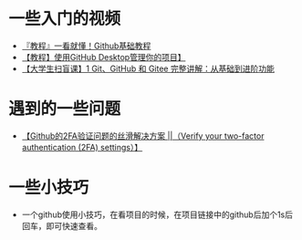 # 一些入门的视频
- [『教程』一看就懂！Github基础教程](https://www.bilibili.com/video/BV1hS4y1S7wL?vd_source=4fd6c4265e65c0785c912874692a3971)
- [【教程】使用GitHub Desktop管理你的项目】](https://www.bilibili.com/video/BV13W411U7HY?vd_source=4fd6c4265e65c0785c912874692a3971)
- [【大学生扫盲课】1 Git、GitHub 和 Gitee 完整讲解：从基础到进阶功能](https://www.bilibili.com/video/BV1G8CFYvEjt?vd_source=4fd6c4265e65c0785c912874692a3971)


# 遇到的一些问题
- [【Github的2FA验证问题的丝滑解决方案 ||（Verify your two-factor authentication (2FA) settings）】](https://www.bilibili.com/video/BV1sj411e7wH?vd_source=4fd6c4265e65c0785c912874692a3971)



# 一些小技巧
- 一个github使用小技巧，在看项目的时候，在项目链接中的github后加个1s后回车，即可快速查看。
